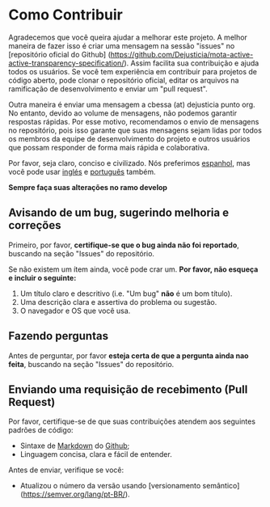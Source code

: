 # Como Contribuir

Agradecemos que você queira ajudar a melhorar este projeto. A melhor maneira de fazer isso é criar uma mensagem na sessão "issues" no [repositório oficial do Github] (https://github.com/Dejusticia/mota-active-active-transparency-specification/). Assim facilita sua contribuição e ajuda todos os usuários. Se você tem experiência em contribuir para projetos de código aberto, pode clonar o repositório oficial, editar os arquivos na ramificação de desenvolvimento e enviar um "pull request".

Outra maneira é enviar uma mensagem a cbessa (at) dejusticia punto org. No entanto, devido ao volume de mensagens, não podemos garantir respostas rápidas. Por esse motivo, recomendamos o envio de mensagens no repositório, pois isso garante que suas mensagens sejam lidas por todos os membros da equipe de desenvolvimento do projeto e outros usuários que possam responder de forma mais rápida e colaborativa.

Por favor, seja claro, conciso e civilizado. Nós preferimos [espanhol](CONTRIBUYENDO.md), mas você pode usar [inglés](CONTRIBUTING.md) e [português](CONTRIBUINDO.md) também.

**Sempre faça suas alterações no ramo develop**


## Avisando de um bug, sugerindo melhoria e correções

Primeiro, por favor, **certifique-se que o bug ainda não foi reportado**, buscando na seção "Issues" do repositório.

Se não existem um ítem ainda, você pode crar um. **Por favor, não esqueça e incluir o seguinte:**

1. Um título claro e descritivo (i.e. "Um bug" **não** é um bom título).
2. Uma descrição clara e assertiva do problema ou sugestão.
3. O navegador e OS que você usa.

## Fazendo perguntas

Antes de perguntar, por favor **esteja certa de que a pergunta ainda nao feita**, buscando na seção "Issues" do repositório.

## Enviando uma requisição de recebimento (Pull Request)

Por favor, certifique-se de que suas contribuições atendem aos seguintes padrões de código:

- Sintaxe de [Markdown](https://guides.github.com/features/mastering-markdown/) do [Github](https://help.github.com/en/articles/basic-writing-and-formatting-syntax);
- Linguagem concisa, clara e fácil de entender.

Antes de enviar, verifique se você:

- Atualizou o número da versão usando [versionamento semântico] (https://semver.org/lang/pt-BR/).
